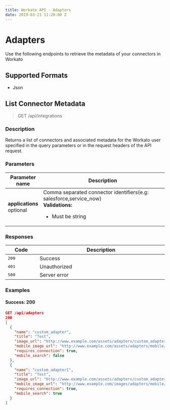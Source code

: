 ```yaml
---
title: Workato API - Adapters
date: 2019-03-21 11:20:00 Z
---
```


# Adapters
Use the following endpoints to retrieve the metadata of your connectors in Workato

## Supported Formats
* Json

## List Connector Metadata

> GET /api/integrations 

### Description
Returns a list of connectors and associated metadata for the Workato user specified in the query parameters or in the request headers of the API request.

### Parameters
<table class="unchanged rich-diff-level-one" text-align ="center">
  <thead>
    <tr>
        <th width='20%'>Parameter name</th>
        <th width='80%'>Description</th>
    </tr>
  </thead>
  <tbody>
  <tr>
    <td width =200 > <b> applications</b> <br> optional </td>
    <td> 
    Comma separated connector identifiers(e.g: salesforce,service_now) 
    <br>
    <b>Validations:</b> <br>
    <ul>
    <li>Must be string</li>
    </ul>
    </td>
  </tr>
  </tbody>
</table>

### Responses
<table class="unchanged rich-diff-level-one" text-align ="center">
  <thead>
    <tr>
        <th width='20%'>Code</th>
        <th width='80%'>Description</th>
    </tr>
  </thead>
  <tbody>
  <tr>
    <td width =200 > <kbd>200</kbd> </td>
    <td> Success </td>
  </tr>
  <tr>
    <td width =200 > <kbd>401</kbd> </td>
    <td> Unauthorized </td>
  </tr>
  <tr>
    <td width =200 > <kbd>500</kbd> </td>
    <td> Server error </td>
  </tr>
  </tbody>
</table>

### Examples

#### Success: 200
```json
GET /api/adapters
200
[
  {
    "name": "custom_adapter",
    "title": "Test",
    "image_url": "http://www.example.com/assets/adapters/custom_adapter.png",
    "mobile_image_url": "http://www.example.com/assets/adapters/mobile/custom_adapter.png",
    "requires_connection": true,
    "mobile_search": false
  },
  {
    "name": "custom_adapter1",
    "title": "Test",
    "image_url": "http://www.example.com/assets/adapters/custom_adapter1.png",
    "mobile_image_url": "http://www.example.com/images/adapters/mobile/custom_adapter1.png",
    "requires_connection": true,
    "mobile_search": true
  }
]
```

